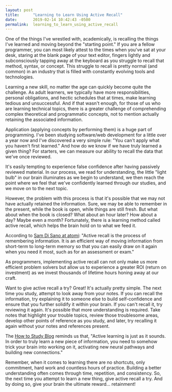```yaml
---
layout: post
title:      "Learning to Learn Using Active Recall"
date:       2019-02-14 10:42:43 -0500
permalink:  learning_to_learn_using_active_recall
---
```


One of the things I've wrestled with, academically, is recalling the things I've learned and moving beyond the "starting point." If you are a fellow programmer, you can most likely attest to the times when you've sat at your desk, staring at the blank page of your text editor, fingers lightly and subconsciously tapping away at the keyboard as you struggle to recall that method, syntax, or concept. This struggle to recall is pretty normal (and common) in an industry that is filled with constantly evolving tools and technologies. 

Learning a new skill, no matter the age can quickly become quite the challenge. As adult learners, we typically have more responsibilities, personal obligations, and hectic schedules that at times, make learning tedious and unsuccessful. And if that wasn't enough, for those of us who are learning technical topics, there is a greater challenge of comprehending complex theoretical and programmatic concepts, not to mention actually retaining the associated information. 

Application (applying concepts by performing them) is a huge part of programming. I've been studying software/web development for a little over a year now and I've discovered a very simple rule: "You can't apply what you haven't first learned." And how do we know if we have truly learned a given thing? For starters, we can measure our ability to recall the data that we've once reviewed.

It's easily tempting to experience false confidence after having passively reviewed material. In our process, we read for understanding, the little "light bulb" in our brain illuminates as we begin to understand, we then reach the point where we feel that we've confidently learned through our studies, and we move on to the next topic.

However, the problem with this process is that it's possible that we may not have actually retained the information. Sure, we may be able to remember in the present, while the book is open, while things are still fresh. But what about when the book is closed? What about an hour later? How about a day? Maybe even a month? Fortunately, there is a learning method called active recall, which helps the brain hold on to what we feed it. 

According to [Sam Di Sano at atomi](https://getatomi.com/staffroom/what-is-active-recall-and-how-effective-is-it/): "Active recall is the process of remembering information. It is an efficient way of moving information from short-term to long-term memory so that you can easily draw on it again when you need it most, such as for an assessment or exam." 

As programmers, implementing active recall can not only make us more efficient problem solvers but allow us to experience a greater ROI (return on investment) as we invest thousands of lifetime hours honing away at our craft. 

Want to give active recall a try? Great! It's actually pretty simple. The next time you study, attempt to look away from your notes. If you can recall the information, try explaining it to someone else to build self-confidence and ensure that you further solidify it within your brain. If you can't recall it, try reviewing it again. It's possible that more understanding is required. Take notes that highlight your trouble topics, review those troublesome areas, develop other points of reference as you study, and later, try recalling it again without your notes and references present. 

The [How to Study Blog](https://www.howtostudy.org/blog/?p=461) reminds us that, "Active learning is just as it sounds. In order to truly learn a new piece of information, you need to somehow trick your brain into working on it, activating new neural pathways and building new connections." 

Remember, when it comes to learning there are no shortcuts, only commitment, hard work and countless hours of practice. Building a better understanding often comes through time, repetition, and consistency. So, the next time you attempt to learn a new thing, give active recall a try. And by doing so, give your brain the ultimate reward... retainment! 




 
















 












